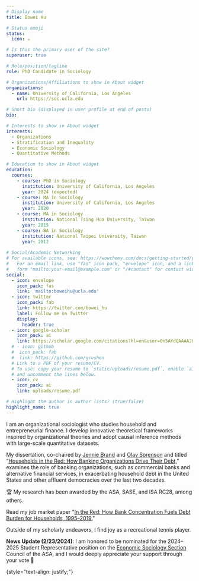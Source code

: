 ```yaml
---
# Display name
title: Bowei Hu

# Status emoji
status:
  icon: ☕️

# Is this the primary user of the site?
superuser: true

# Role/position/tagline
role: PhD Candidate in Sociology

# Organizations/Affiliations to show in About widget
organizations:
  - name: University of California, Los Angeles
    url: https://soc.ucla.edu

# Short bio (displayed in user profile at end of posts)
bio:

# Interests to show in About widget
interests:
  - Organizations
  - Stratification and Inequality
  - Economic Sociology
  - Quantitative Methods

# Education to show in About widget
education:
  courses:
    - course: PhD in Sociology
      institution: University of California, Los Angeles
      year: 2024 (expected)
    - course: MA in Sociology
      institution: University of California, Los Angeles
      year: 2020
    - course: MA in Sociology
      institution: National Tsing Hua University, Taiwan
      year: 2015
    - course: BA in Sociology
      institution: National Taipei University, Taiwan
      year: 2012
      
# Social/Academic Networking
# For available icons, see: https://wowchemy.com/docs/getting-started/page-builder/#icons
#   For an email link, use "fas" icon pack, "envelope" icon, and a link in the
#   form "mailto:your-email@example.com" or "/#contact" for contact widget.
social:
  - icon: envelope
    icon_pack: fas
    link: 'mailto:boweihu@ucla.edu'
  - icon: twitter
    icon_pack: fab
    link: https://twitter.com/bowei_hu
    label: Follow me on Twitter
    display:
      header: true
  - icon: google-scholar
    icon_pack: ai
    link: https://scholar.google.com/citations?hl=en&user=0n5AYdQAAAAJ&view_op=list_works&sortby=pubdate
  # - icon: github
  #  icon_pack: fab
  #  link: https://github.com/gcushen
  # Link to a PDF of your resume/CV.
  # To use: copy your resume to `static/uploads/resume.pdf`, enable `ai` icons in `params.yaml`,
  # and uncomment the lines below.
  - icon: cv
    icon_pack: ai
    link: uploads/resume.pdf

# Highlight the author in author lists? (true/false)
highlight_name: true
---
```

I am an organizational sociologist who studies household and entrepreneurial finance. I develop innovative theoretical frameworks inspired by organizational theories and adopt causal inference methods with large-scale quantitative datasets.

My dissertation, co-chaired by [Jennie Brand](https://soc.ucla.edu/person/jennie-e-brand/) and [Olav Sorenson](https://www.anderson.ucla.edu/faculty-and-research/strategy/faculty/sorenson) and titled “[Households in the Red: How Banking Organizations Drive Their Debt](https://boweihu.com/project/household_debt/),” examines the role of banking organizations, such as commercial banks and alternative financial services, in exacerbating household debt in the United States and other affluent democracies over the last two decades.

:trophy: My research has been awarded by the ASA, SASE, and ISA RC28, among others.

Read my job market paper "[In the Red: How Bank Concentration Fuels Debt Burden for Households, 1995–2019.](https://doi.org/10.31235/osf.io/fx2tu)"

Outside of my scholarly endeavors, I find joy as a recreational tennis player.

**News Update (2/23/2024)**: I am honored to be nominated for the 2024–2025 Student Representative position on the [Economic Sociology Section](https://www.asanet.org/asa_sections/economic-sociology/) Council of the ASA, and I would deeply appreciate your support through your vote 🙌


{style="text-align: justify;"}
